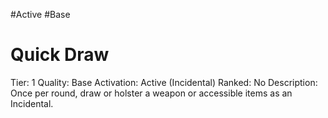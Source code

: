 #Active
#Base
# Quick Draw
Tier: 1
Quality: Base
Activation: Active (Incidental)
Ranked: No
Description: Once per round, draw or holster a weapon or accessible items as an Incidental.